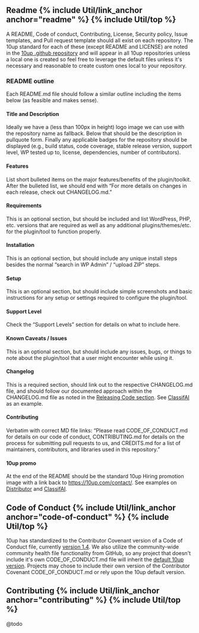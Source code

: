 <h2 id="readme" class="anchor-heading">Readme {% include Util/link_anchor anchor="readme" %} {% include Util/top %}</h2>

A README, Code of conduct, Contributing, License, Security policy, Issue templates, and Pull request template should all exist on each repository.  The 10up standard for each of these (except README and LICENSE) are noted in the [10up .github repository](https://github.com/10up/.github) and will appear in all 10up repositories unless a local one is created so feel free to leverage the default files unless it's necessary and reasonable to create custom ones local to your repository.

### README outline

Each README.md file should follow a similar outline including the items below (as feasible and makes sense).

#### Title and Description

Ideally we have a (less than 100px in height) logo image we can use with the repository name as fallback.  Below that should be the description in pullquote form.  Finally any applicable badges for the repository should be displayed (e.g., build status, code coverage, stable release version, support level, WP tested up to, license, dependencies, number of contributors).

#### Features

List short bulleted items on the major features/benefits of the plugin/toolkit.  After the bulleted list, we should end with “For more details on changes in each release, check out CHANGELOG.md.”

#### Requirements

This is an optional section, but should be included and list WordPress, PHP, etc. versions that are required as well as any additional plugins/themes/etc. for the plugin/tool to function properly.

#### Installation

This is an optional section, but should include any unique install steps besides the normal “search in WP Admin” / “upload ZIP” steps.

#### Setup

This is an optional section, but should include simple screenshots and basic instructions for any setup or settings required to configure the plugin/tool.

#### Support Level

<!-- @todo: needs proper link on "Support Levels" -->
Check the “Support Levels” section for details on what to include here.

#### Known Caveats / Issues

This is an optional section, but should include any issues, bugs, or things to note about the plugin/tool that a user might encounter while using it.

#### Changelog

This is a required section, should link out to the respective CHANGELOG.md file, and should follow our documented approach within the CHANGELOG.md file as noted in the [Releasing Code section](https://10up.github.io/Open-Source-Best-Practices/releasing/#changelog).  See [ClassifAI](https://github.com/10up/classifai#changelog) as an example.

#### Contributing

Verbatim with correct MD file links: “Please read CODE_OF_CONDUCT.md for details on our code of conduct, CONTRIBUTING.md for details on the process for submitting pull requests to us, and CREDITS.md for a list of maintainers, contributors, and libraries used in this repository.”

#### 10up promo

At the end of the README should be the standard 10up Hiring promotion image with a link back to https://10up.com/contact/.  See examples on [Distributor](https://github.com/10up/distributor/#like-what-you-see) and [ClassifAI](https://github.com/10up/classifai#like-what-you-see).

<h2 id="code-of-conduct" class="anchor-heading">Code of Conduct {% include Util/link_anchor anchor="code-of-conduct" %} {% include Util/top %}</h2>

10up has standardized to the Contributor Covenant version of a Code of Conduct file, currently [version 1.4](https://www.contributor-covenant.org/version/1/4/code-of-conduct.html).  We also utilize the community-wide community health file functionality from GitHub, so any project that doesn't include it's own CODE_OF_CONDUCT.md file will inherit the [default 10up version](https://github.com/10up/.github/blob/master/CODE_OF_CONDUCT.md).  Projects may chose to include their own version of the Contributor Covenant CODE_OF_CONDUCT.md or rely upon the 10up default version.

<h2 id="contributing" class="anchor-heading">Contributing {% include Util/link_anchor anchor="contributing" %} {% include Util/top %}</h2>

@todo
